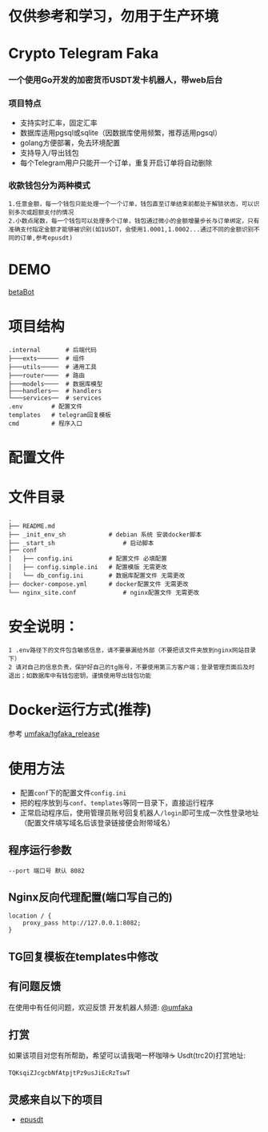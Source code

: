 # 仅供参考和学习，勿用于生产环境

# Crypto Telegram Faka
### 一个使用Go开发的加密货币USDT发卡机器人，带web后台


### 项目特点
* 支持实时汇率，固定汇率
* 数据库适用pgsql或sqlite（因数据库使用频繁，推荐适用pgsql）
* golang方便部署，免去环境配置
* 支持导入/导出钱包
* 每个Telegram用户只能开一个订单，重复开启订单将自动删除

### 收款钱包分为两种模式
    1.任意金额，每一个钱包只能处理一个一个订单，钱包直至订单结束前都处于解锁状态，可以识别多次或超额支付的情况
    2.小数点尾数，每一个钱包可以处理多个订单，钱包通过微小的金额增量步长与订单绑定，只有准确支付指定金额才能够被识别(如1USDT，会使用1.0001,1.0002...通过不同的金额识别不同的订单,参考epusdt)


# DEMO
[betaBot](https://t.me/unclebetabot)

# 项目结构
```angular2html
.internal       # 后端代码
├───exts──────  # 组件
├───utils─────  # 通用工具
├───router────  # 路由
├───models────  # 数据库模型
├───handlers──  # handlers
└───services──  # services
.env        # 配置文件
templates   # telegram回复模板
cmd         # 程序入口
```

# 配置文件 
# 文件目录

```angular2html
.
├── README.md
├── _init_env_sh   			# debian 系统 安装docker脚本
├── _start_sh   				# 启动脚本
├── conf
│   ├── config.ini   		# 配置文件 必填配置
│   ├── config.simple.ini 	# 配置模版 无需更改
│   └── db_config.ini 		# 数据库配置文件 无需更改
├── docker-compose.yml 		# docker配置文件 无需更改
└── nginx_site.conf 			# nginx配置文件 无需更改
```

# 安全说明：
    1 .env路径下的文件包含敏感信息，请不要暴漏给外部（不要把该文件夹放到nginx网站目录下）
    2 请对自己的信息负责，保护好自己的tg账号，不要使用第三方客户端；登录管理页面后及时退出；如数据库中有钱包密钥，谨慎使用导出钱包功能

# Docker运行方式(推荐)
参考 [umfaka/tgfaka_release](https://github.com/umfaka/tgfaka_release)

# 使用方法
- 配置`conf`下的配置文件`config.ini`
- 把的程序放到与`conf`、`templates`等同一目录下，直接运行程序
- 正常启动程序后，使用管理员账号回复机器人`/login`即可生成一次性登录地址（配置文件填写域名后该登录链接便会附带域名）

## 程序运行参数
    --port 端口号 默认 8082

## Nginx反向代理配置(端口写自己的)
    location / {
        proxy_pass http://127.0.0.1:8082;
    }
    
## TG回复模板在templates中修改

## 有问题反馈
在使用中有任何问题，欢迎反馈
开发机器人频道: [@umfaka](https://t.me/umfaka)

## 打赏
如果该项目对您有所帮助，希望可以请我喝一杯咖啡☕️
Usdt(trc20)打赏地址: 
```
TQKsqiZJcgcbNfAtpjtPz9usJiEcRzTswT
```



## 灵感来自以下的项目

* [epusdt](https://github.com/assimon/epusdt)

